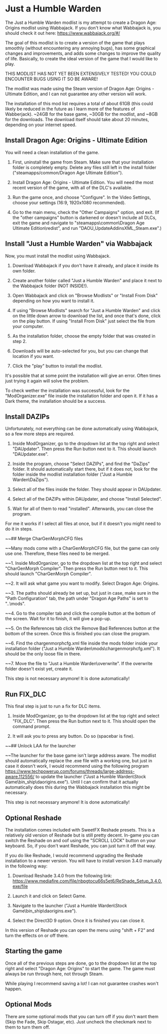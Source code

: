 # Just a Humble Warden

The Just a Humble Warden modlist is my attempt to create a Dragon Age: Origins modlist using Wabbajack. If you don't know what Wabbajack is, you should check it out here: <https://www.wabbajack.org/#/>

The goal of this modlist is to create a version of the game that plays smoothly (without encountering any annoying bugs), has some graphical changes and improvements, and adds some changes to improve the quality of life. Basically, to create the ideal version of the game that I would like to play.

THIS MODLIST HAS NOT YET BEEN EXTENSIVELY TESTED! YOU COULD ENCOUNTER BUGS USING IT SO BE AWARE!

The modlist was made using the Steam version of Dragon Age: Origins - Ultimate Edition, and I can not guarantee any other version will work.

The installation of this mod list requires a total of about 61GB (this could likely be reduced in the future as I learn more of the features of Wabberjack). ~24GB for the base game, ~30GB for the modlist, and ~8GB for the downloads. The download itself should take about 20 minutes, depending on your internet speed.

## Install Dragon Age: Origins - Ultimate Edition

You will need a clean installation of the game.

1. First, uninstall the game from Steam. Make sure that your installation folder is completely empty. Delete any files still left in the install folder ("steamapps/common/Dragon Age Ultimate Edition").

2. Install Dragon Age: Origins - Ultimate Edition. You will need the most recent version of the game, with all of the DLC's available.

3. Run the game once, and choose "Configure". In the Video Settings, choose your settings (16:9, 1920x1080 recommended). 

4. Go to the main menu, check the "Other Campaigns" option, and exit. (If the "other campaigns" button is darkened or doesn't include all DLCs, exit the game and navigate to "steamapps\common\Dragon Age Ultimate Edition\redist", and run "DAOU_UpdateAddinsXML_Steam.exe".)

## Install "Just a Humble Warden" via Wabbajack

Now, you must install the modlist using Wabbajack.

1. Download Wabbajack if you don't have it already, and place it inside its own folder.

2. Create another folder called "Just a Humble Warden" and place it next to the Wabbajack folder (NOT INSIDE!).

3. Open Wabbajack and click on "Browse Modlists" or "Install From Disk" depending on how you want to install it.

3. If using "Browse Modlists" search for "Just a Humble Warden" and click on the little down arrow to download the list, and once that's done, click on the play button. If using "Install From Disk" just select the file from your computer.

4. As the installation folder, choose the empty folder that was created in step 2.

5. Downloads will be auto-selected for you, but you can change that location if you want. 

6. Click the "play" button to install the modlist.

It's possible that at some point the installation will give an error. Often times just trying it again will solve the problem.

To check wether the installation was successful, look for the "ModOrganizer.exe" file inside the installation folder and open it. If it has a Dark theme, the installation should be a success.

## Install DAZIPs

Unfortunately, not everything can be done automatically using Wabbajack, so a few more steps are required.

1. Inside ModOrganizer, go to the dropdown list at the top right and select "DAUpdater". Then press the Run button next to it. This should launch "DAUpdater.exe".

2. Inside the program, choose "Select DAZIPs", and find the "DaZips" folder. It should automatically start there, but if it does not, look for the folder inside the modlist installation folder ("Just a Humble Warden\DaZips"). 

3. Select all of the files inside the folder. They should appear in DAUpdater.

4. Select all of the DAZIPs within DAUpdater, and choose "Install Selected".

5. Wait for all of them to read "installed". Afterwards, you can close the program.

For me it works if I select all files at once, but if it doesn't you might need to do it in steps.

~~## Merge CharGenMorphCFG files

~~Many mods come with a CharGenMorphCFG file, but the game can only use one. Therefore, these files need to be merged.

~~1. Inside ModOrganizer, go to the dropdown list at the top right and select "CharGenMorph Compiler". Then press the Run button next to it. This should launch "CharGenMorph Compiler".

~~2. It will ask what game you want to modify. Select Dragon Age: Origins.

~~3. The paths should already be set up, but just in case, make sure in the "Path Configuration" tab, the path under "Dragon Age Paths" is set to "..\mods".

~~4. Go to the compiler tab and click the compile button at the bottom of the screen. Wait for it to finish, it will give a pop-up.

~~5. On the References tab click the Remove Bad References button at the bottom of the screen. Once this is finished you can close the program.

~~6. Find the chargenmorphcfg.xml file inside the mods folder inside your installation folder ("Just a Humble Warden\mods\chargenmorphcfg.xml"). It should be the only loose file in there.

~~7. Move the file to "Just a Humble Warden\overwrite\". If the overwrite folder doesn't exist yet, create it.

This step is not necessary anymore! It is done automatically!

## Run FIX_DLC

This final step is just to run a fix for DLC items.

1. Inside ModOrganizer, go to the dropdown list at the top right and select "FIX_DLC". Then press the Run button next to it. This should open the command prompt.

2. It will ask you to press any button. Do so (spacebar is fine).

~~## Unlock LAA for the launcher

~~The launcher for the base game isn't large address aware. The modlist should automatically replace the .exe file with a working one, but just in case it doesn't work, I would recommend using the following program <https://www.techpowerup.com/forums/threads/large-address-aware.112556/> to update the launcher ("Just a Humble Warden\Stock Game\bin_ship\daorigins.exe"). Until I can confirm that it actually automatically does this during the Wabbajack installation this might be necessary.

This step is not necessary anymore! It is done automatically!

## Optional Reshade

The installation comes included with SweetFX Reshade presets. This is a relatively old version of Reshade but is still pretty decent. In-game you can switch the Reshade on and oof using the "SCROLL LOCK" button on your keyboard. So, if you don't want Reshade, you can just turn it off that way. 

If you do like Reshade, I would recommend upgrading the Reshade installation to a newer version. You will have to install version 3.4.0 manually in the following way:

1. Download Reshade 3.4.0 from the following link: https://www.mediafire.com/file/nbpgtocu66s5et6/ReShade_Setup_3.4.0.exe/file

2. Launch it and click on Select Game.

3. Navigate to the launcher ("Just a Humble Warden\Stock Game\bin_ship\daorigins.exe").

4. Select the Direct3D 9 option. Once it is finished you can close it.

In this version of Reshade you can open the menu using "shift + F2" and turn the effects on or off there.

## Starting the game

Once all of the previous steps are done, go to the dropdown list at the top right and select "Dragon Age: Origins" to start the game. The game must always be run through here, not through Steam.

While playing I recommend saving a lot! I can not guarantee crashes won't happen.

## Optional Mods

There are some optional mods that you can turn off if you don't want them (Skip the Fade, Skip Ostagar, etc). Just uncheck the checkmark next to them to turn them off.
